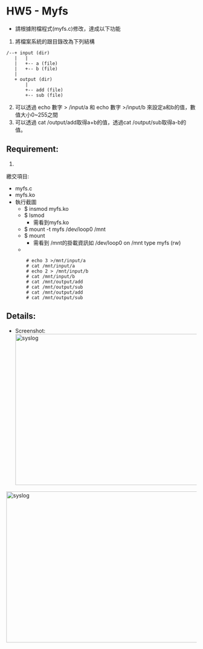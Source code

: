 # HW5 - Myfs

* 請根據附檔程式(myfs.c)修改，達成以下功能
1. 將檔案系統的跟目錄改為下列結構
```
/--+ input (dir)
   |   |
   |   +-- a (file)
   |   +-- b (file)
   |
   + output (dir)
       |
       +-- add (file)
       +-- sub (file)
```       
2. 可以透過 echo 數字 > /input/a 和 echo 數字 >/input/b 來設定a和b的值，數值大小0~255之間  
3. 可以透過 cat /output/add取得a+b的值，透過cat /output/sub取得a-b的值。

## Requirement: 
1.   
繳交項目:  
 * myfs.c  
 * myfs.ko  
 * 執行截圖  
    * $ insmod myfs.ko
    * $ lsmod
      * 需看到myfs.ko
    * $ mount -t myfs /dev/loop0 /mnt
    * $ mount
      * 需看到 /mnt的掛載資訊如 /dev/loop0 on /mnt type myfs (rw)
    * 
    ```
        # echo 3 >/mnt/input/a
        # cat /mnt/input/a
        # echo 2 > /mnt/input/b
        # cat /mnt/input/b
        # cat /mnt/output/add
        # cat /mnt/output/sub
        # cat /mnt/output/add
        # cat /mnt/output/sub
    ```

## Details:  

* Screenshot:  
<img src="https://github.com/frankkn/Linux_Kernel/blob/master/HW5_Myfs/hw5/capture1.jpg" width="900" height="400" alt="syslog"/><br/>

<img src="https://github.com/frankkn/Linux_Kernel/blob/master/HW5_Myfs/hw5/capture2.jpg" width="800" height="400" alt="syslog"/><br/>

